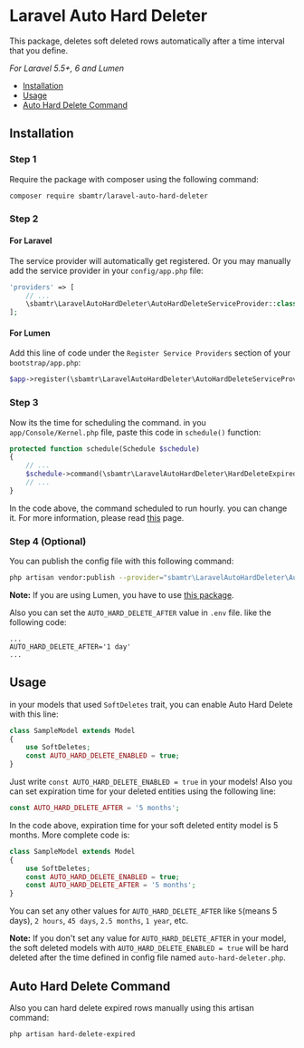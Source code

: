 # Laravel Auto Hard Deleter

This package, deletes soft deleted rows automatically after a time interval that you define. 

*For Laravel 5.5+, 6 and Lumen*

* [Installation](#installation)
* [Usage](#usage)
* [Auto Hard Delete Command](#auto-hard-delete-command)

## Installation
### Step 1
Require the package with composer using the following command:
```bash
composer require sbamtr/laravel-auto-hard-deleter
```
### Step 2
#### For Laravel
The service provider will automatically get registered. Or you may manually add the service provider in your `config/app.php` file:
```php
'providers' => [
    // ...
    \sbamtr\LaravelAutoHardDeleter\AutoHardDeleteServiceProvider::class,
];
```

#### For Lumen
Add this line of code under the `Register Service Providers` section of your `bootstrap/app.php`:
```php
$app->register(\sbamtr\LaravelAutoHardDeleter\AutoHardDeleteServiceProvider::class);
```

### Step 3
Now its the time for scheduling the command.
in you `app/Console/Kernel.php` file, paste this code in `schedule()` function:
```php
protected function schedule(Schedule $schedule)
{
    // ...
    $schedule->command(\sbamtr\LaravelAutoHardDeleter\HardDeleteExpiredCommand::class)->hourly();
    // ...
}
```
In the code above, the command scheduled to run hourly. you can change it. For more information, please read [this](https://laravel.com/docs/scheduling#scheduling-artisan-commands) page.

### Step 4 (Optional)
You can publish the config file with this following command:
```bash
php artisan vendor:publish --provider="sbamtr\LaravelAutoHardDeleter\AutoHardDeleteServiceProvider" --tag=config
```
**Note:** If you are using Lumen, you have to use [this package](https://github.com/laravelista/lumen-vendor-publish).

Also you can set the `AUTO_HARD_DELETE_AFTER` value in `.env` file. like the following code:

```.env
...
AUTO_HARD_DELETE_AFTER='1 day'
...
``` 

## Usage
in your models that used `SoftDeletes` trait, you can enable Auto Hard Delete with this line:
```php
class SampleModel extends Model
{
    use SoftDeletes;
    const AUTO_HARD_DELETE_ENABLED = true;
}
```
Just write `const AUTO_HARD_DELETE_ENABLED = true` in your models!
Also you can set expiration time for your deleted entities using the following line:
```php
const AUTO_HARD_DELETE_AFTER = '5 months';
```
In the code above, expiration time for your soft deleted entity model is 5 months.
More complete code is:
```php
class SampleModel extends Model
{
    use SoftDeletes;
    const AUTO_HARD_DELETE_ENABLED = true;
    const AUTO_HARD_DELETE_AFTER = '5 months';
}
```
You can set any other values for `AUTO_HARD_DELETE_AFTER` like `5`(means 5 days), `2 hours`, `45 days`, `2.5 months`, `1 year`, etc.

**Note:** If you don't set any value for `AUTO_HARD_DELETE_AFTER` in your model, the soft deleted models with `AUTO_HARD_DELETE_ENABLED = true` will be hard deleted after the time defined in config file named `auto-hard-deleter.php`.

## Auto Hard Delete Command
Also you can hard delete expired rows manually using this artisan command:
```bash
php artisan hard-delete-expired
```

